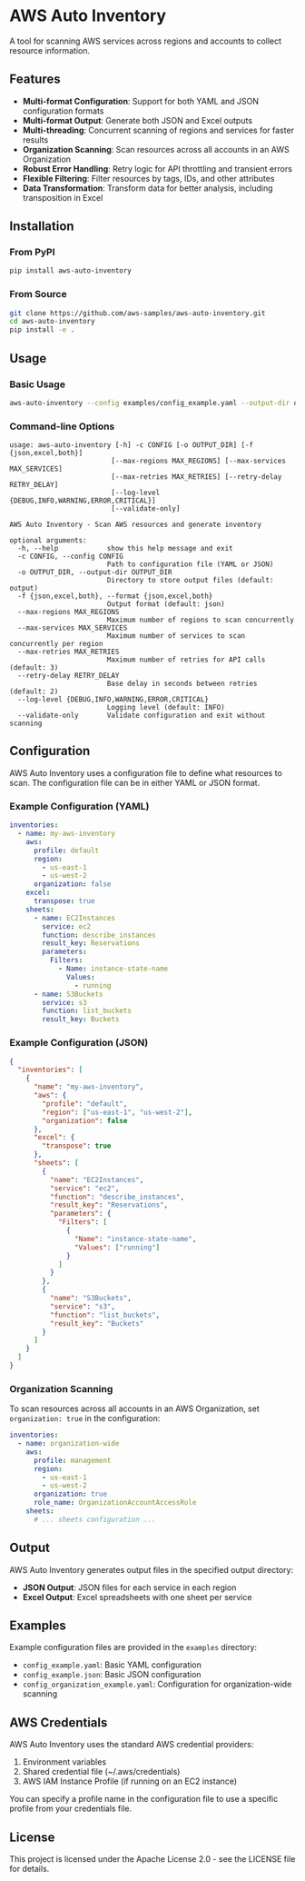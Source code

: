# AWS Auto Inventory

A tool for scanning AWS services across regions and accounts to collect resource information.

## Features

- **Multi-format Configuration**: Support for both YAML and JSON configuration formats
- **Multi-format Output**: Generate both JSON and Excel outputs
- **Multi-threading**: Concurrent scanning of regions and services for faster results
- **Organization Scanning**: Scan resources across all accounts in an AWS Organization
- **Robust Error Handling**: Retry logic for API throttling and transient errors
- **Flexible Filtering**: Filter resources by tags, IDs, and other attributes
- **Data Transformation**: Transform data for better analysis, including transposition in Excel

## Installation

### From PyPI

```bash
pip install aws-auto-inventory
```

### From Source

```bash
git clone https://github.com/aws-samples/aws-auto-inventory.git
cd aws-auto-inventory
pip install -e .
```

## Usage

### Basic Usage

```bash
aws-auto-inventory --config examples/config_example.yaml --output-dir output --format both
```

### Command-line Options

```
usage: aws-auto-inventory [-h] -c CONFIG [-o OUTPUT_DIR] [-f {json,excel,both}]
                         [--max-regions MAX_REGIONS] [--max-services MAX_SERVICES]
                         [--max-retries MAX_RETRIES] [--retry-delay RETRY_DELAY]
                         [--log-level {DEBUG,INFO,WARNING,ERROR,CRITICAL}]
                         [--validate-only]

AWS Auto Inventory - Scan AWS resources and generate inventory

optional arguments:
  -h, --help            show this help message and exit
  -c CONFIG, --config CONFIG
                        Path to configuration file (YAML or JSON)
  -o OUTPUT_DIR, --output-dir OUTPUT_DIR
                        Directory to store output files (default: output)
  -f {json,excel,both}, --format {json,excel,both}
                        Output format (default: json)
  --max-regions MAX_REGIONS
                        Maximum number of regions to scan concurrently
  --max-services MAX_SERVICES
                        Maximum number of services to scan concurrently per region
  --max-retries MAX_RETRIES
                        Maximum number of retries for API calls (default: 3)
  --retry-delay RETRY_DELAY
                        Base delay in seconds between retries (default: 2)
  --log-level {DEBUG,INFO,WARNING,ERROR,CRITICAL}
                        Logging level (default: INFO)
  --validate-only       Validate configuration and exit without scanning
```

## Configuration

AWS Auto Inventory uses a configuration file to define what resources to scan. The configuration file can be in either YAML or JSON format.

### Example Configuration (YAML)

```yaml
inventories:
  - name: my-aws-inventory
    aws:
      profile: default
      region:
        - us-east-1
        - us-west-2
      organization: false
    excel:
      transpose: true
    sheets:
      - name: EC2Instances
        service: ec2
        function: describe_instances
        result_key: Reservations
        parameters:
          Filters:
            - Name: instance-state-name
              Values:
                - running
      - name: S3Buckets
        service: s3
        function: list_buckets
        result_key: Buckets
```

### Example Configuration (JSON)

```json
{
  "inventories": [
    {
      "name": "my-aws-inventory",
      "aws": {
        "profile": "default",
        "region": ["us-east-1", "us-west-2"],
        "organization": false
      },
      "excel": {
        "transpose": true
      },
      "sheets": [
        {
          "name": "EC2Instances",
          "service": "ec2",
          "function": "describe_instances",
          "result_key": "Reservations",
          "parameters": {
            "Filters": [
              {
                "Name": "instance-state-name",
                "Values": ["running"]
              }
            ]
          }
        },
        {
          "name": "S3Buckets",
          "service": "s3",
          "function": "list_buckets",
          "result_key": "Buckets"
        }
      ]
    }
  ]
}
```

### Organization Scanning

To scan resources across all accounts in an AWS Organization, set `organization: true` in the configuration:

```yaml
inventories:
  - name: organization-wide
    aws:
      profile: management
      region:
        - us-east-1
        - us-west-2
      organization: true
      role_name: OrganizationAccountAccessRole
    sheets:
      # ... sheets configuration ...
```

## Output

AWS Auto Inventory generates output files in the specified output directory:

- **JSON Output**: JSON files for each service in each region
- **Excel Output**: Excel spreadsheets with one sheet per service

## Examples

Example configuration files are provided in the `examples` directory:

- `config_example.yaml`: Basic YAML configuration
- `config_example.json`: Basic JSON configuration
- `config_organization_example.yaml`: Configuration for organization-wide scanning

## AWS Credentials

AWS Auto Inventory uses the standard AWS credential providers:

1. Environment variables
2. Shared credential file (~/.aws/credentials)
3. AWS IAM Instance Profile (if running on an EC2 instance)

You can specify a profile name in the configuration file to use a specific profile from your credentials file.

## License

This project is licensed under the Apache License 2.0 - see the LICENSE file for details.